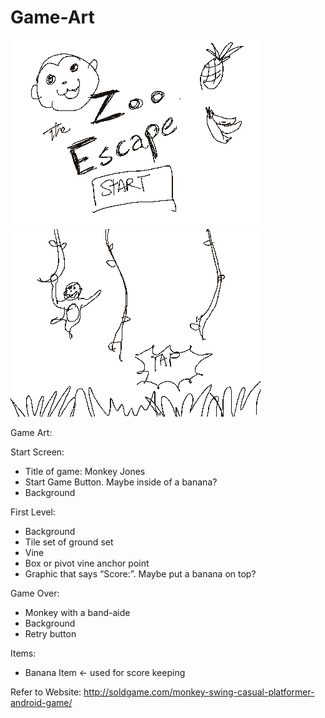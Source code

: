 # Game-Art
![alt tag](https://github.com/derreck503/Game-Art/blob/master/Concept-Sketches/start.png?raw=true)
![alt tag](https://github.com/derreck503/Game-Art/blob/master/Concept-Sketches/swing.png?raw=true)

Game Art:

Start Screen: 
* Title of game: Monkey Jones
* Start Game Button. Maybe inside of a banana?
* Background

First Level:
* Background
* Tile set of ground set
* Vine
* Box or pivot vine anchor point
* Graphic that says “Score:”. Maybe put a banana on top?

Game Over:
* Monkey with a band-aide
* Background
* Retry button

Items:
* Banana Item <- used for score keeping


Refer to Website: http://soldgame.com/monkey-swing-casual-platformer-android-game/

